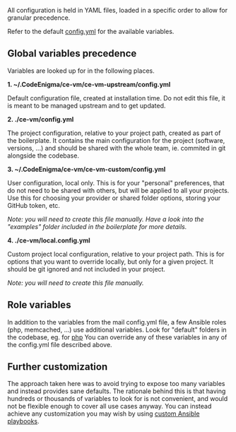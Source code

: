 All configuration is held in YAML files, loaded in a specific order to allow for 
granular precedence.

Refer to the default [config.yml](https://github.com/codeenigma/ce-vm/blob/master/config.yml) for the available variables.

## Global variables precedence
Variables are looked up for in the following places.

**1. ~/.CodeEnigma/ce-vm/ce-vm-upstream/config.yml**

Default configuration file, created at installation time.
Do not edit this file, it is meant to be managed upstream and to get updated.


**2. ./ce-vm/config.yml**

The project configuration, relative to your project path, created as part of the boilerplate. 
It contains the main configuration for the project (software, versions, ...) and
 should be shared with the whole team, ie. commited in git alongside the codebase.


**3. ~/.CodeEnigma/ce-vm/ce-vm-custom/config.yml**

User configuration, local only. This is for your "personal" preferences, 
that do not need to be shared with others, but will be applied to all your projects.
Use this for choosing your provider or shared folder options, storing your GitHub token, etc.

*Note: you will need to create this file manually. Have a look into the "examples" folder included in the boilerplate for more details.*

**4. ./ce-vm/local.config.yml**

Custom project local configuration, relative to your project path. This is for options that you want to 
override locally, but only for a given project. It should be git ignored and not included in your project.

*Note: you will need to create this file manually.*

## Role variables
In addition to the variables from the mail config.yml file, a few Ansible roles (php, memcached, ...) use 
additional variables. Look for "default" folders in the codebase, eg. for [php](https://github.com/codeenigma/ce-vm/blob/master/ansible/roles/ce.php-fpm/defaults/main.yml)
You can override any of these variables in any of the config.yml file described above.

## Further customization
The approach taken here was to avoid trying to expose too many variables and instead provides sane defaults. 
The rationale behind this is that having hundreds or thousands of variables to look for is not convenient, and would
not be flexible enough to cover all use cases anyway.
You can instead achieve any customization you may wish by using [custom Ansible playbooks](ansible.md).

